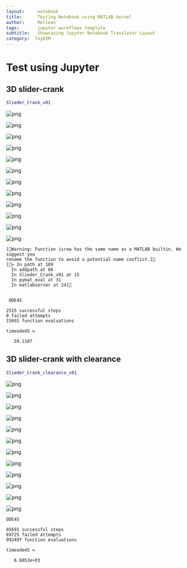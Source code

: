 ```yaml
---
layout:     notebook
title:      Testing Notebook using MATLAB kernel
author:     Mellean
tags: 		jupyter workflows template
subtitle:   Showcasing Jupyter Notebook Translator Layout
category:  ToyDIM
---
```



# Test using Jupyter

##  3D slider-crank


```matlab
Slieder_Crank_v01
```


![png](./img_post_test/output_2_0.png)



![png](https://github.com/MelroLeandro/ToyDIM/img/img_post_test/output_2_1.png)



![png](./img_post_test/output_2_2.png)



![png](./img_post_test/output_2_3.png)



![png](./img_post_test/output_2_4.png)



![png](./img_post_test/output_2_5.png)



![png](./img_post_test/output_2_6.png)



![png](./img_post_test/output_2_7.png)



![png](./img_post_test/output_2_8.png)



![png](./img_post_test/output_2_9.png)



![png](./img_post_test/output_2_10.png)



![png](./img_post_test/output_2_11.png)


    [Warning: Function isrow has the same name as a MATLAB builtin. We suggest you
    rename the function to avoid a potential name conflict.]
    [> In path at 109
      In addpath at 86
      In Slieder_Crank_v01 at 15
      In pymat_eval at 31
      In matlabserver at 24]


     ODE45

    2515 successful steps
    0 failed attempts
    15091 function evaluations

    timeode45 =

       59.1107


## 3D slider-crank with clearance


```matlab
Slieder_Crank_clearance_v01
```


![png](./img_post_test/output_4_0.png)



![png](./img_post_test/output_4_1.png)



![png](./img_post_test/output_4_2.png)



![png](./img_post_test/output_4_3.png)



![png](./img_post_test/output_4_4.png)



![png](./img_post_test/output_4_5.png)



![png](./img_post_test/output_4_6.png)



![png](./img_post_test/output_4_7.png)



![png](./img_post_test/output_4_8.png)



![png](./img_post_test/output_4_9.png)



![png](./img_post_test/output_4_10.png)



![png](./img_post_test/output_4_11.png)


    ODE45

    95691 successful steps
    69725 failed attempts
    992497 function evaluations

    timeode45 =

       6.6053e+03



```matlab

```
